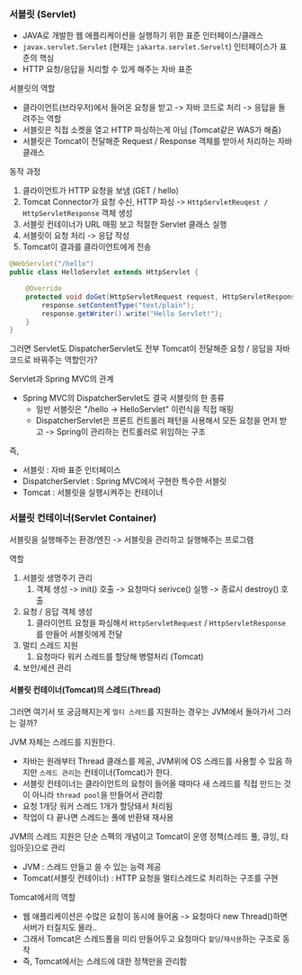 
### 서블릿 (Servlet)
- JAVA로 개발한 웹 애플리케이션을 실행하기 위한 표준 인터페이스/클래스 
- `javax.servlet.Servlet` (현재는 `jakarta.servlet.Servelt`) 인터페이스가 표준의 핵심
- HTTP 요청/응답을 처리할 수 있게 해주는 자바 표준

서블릿의 역할
- 클라이언트(브라우저)에서 들어온 요청을 받고 -> 자바 코드로 처리 -> 응답을 돌려주는 역할
- 서블릿은 직접 소켓을 열고 HTTP 파싱하는게 아님 (Tomcat같은 WAS가 해줌)
- 서블릿은 Tomcat이 전달해준 Request / Response 객체를 받아서 처리하는 자바 클래스

동작 과정
1. 클라이언트가 HTTP 요청을 보냄 (GET / hello)
2. Tomcat Connector가 요청 수신, HTTP 파싱 -> `HttpServletReuqest / HttpServletResponse` 객체 생성
3. 서블릿 컨테이너가 URL 매핑 보고 적절한 Servlet 클래스 실행
4. 서블릿이 요청 처리 -> 응답 작성
5. Tomcat이 결과를 클라이언트에게 전송

```java
@WebServlet("/hello")
public class HelloServlet extends HttpServlet {

    @Override
    protected void doGet(HttpServletRequest request, HttpServletResponse response) throws IOException {
        response.setContentType("text/plain");
        response.getWriter().write("Hello Servlet!");
    }
}
```

그러면 Servlet도 DispatcherServlet도 전부 Tomcat이 전달해준 요청 / 응답을 자바 코드로 바꿔주는 역할인가? 

Servlet과 Spring MVC의 관계 
- Spring MVC의 DispatcherServlet도 결국 서블릿의 한 종류
	- 일반 서블릿은 "/hello -> HelloServlet" 이런식을 직접 매핑 
	- DispatcherServlet은 프론트 컨트롤러 패턴을 사용해서 모든 요청을 먼저 받고 -> Spring이 관리하는 컨트롤러로 위임하는 구조

즉, 
- 서블릿 : 자바 표준 인터페이스
- DispatcherServlet : Spring MVC에서 구현한 특수한 서블릿
- Tomcat : 서블릿을 실행시켜주는 컨테이너 

### 서블릿 컨테이너(Servlet Container)

서블릿을 실행해주는 환경/엔진 -> 서블릿을 관리하고 실행해주는 프로그램

역할 
1. 서블릿 생명주기 관리 
	1. 객체 생성 -> init() 호출 -> 요청마다 serivce() 실행 -> 종료시 destroy() 호출
2. 요청 / 응답 객체 생성
	1. 클라이언트 요청을 파싱해서 `HttpServletRequest` / `HttpServletResponse`를 만들어 서블릿에게 전달
3. 멀티 스레드 지원
	1. 요청마다 워커 스레드를 할당해 병렬처리 (Tomcat)
4. 보안/세션 관리

#### 서블릿 컨테이너(Tomcat)의 스레드(Thread)

그러면 여기서 또 궁금해지는게 `멀티 스레드`를 지원하는 경우는 JVM에서 돌아가서 그러는 걸까? 

JVM 자체는 스레드를 지원한다.
- 자바는 원래부터 Thread 클래스를 제공, JVM위에 OS 스레드를 사용할 수 있음
하지만 `스레드 관리`는 컨테이너(Tomcat)가 한다. 
- 서블릿 컨테이너는 클라이언트의 요청이 들어올 때마다 새 스레드를 직접 만드는 것이 아니라 `thread pool`을 만들어서 관리함 
- 요청 1개당 워커 스레드 1개가 할당돼서 처리됨
- 작업이 다 끝나면 스레드는 풀에 반환돼 재사용

JVM의 스레드 지원은 단순 스펙의 개념이고 Tomcat이 운영 정책(스레드 풀, 큐잉, 타임아웃)으로 관리
- JVM : 스레드 만들고 쓸 수 있는 능력 제공
- Tomcat(서블릿 컨테이너) : HTTP 요청을 멀티스레드로 처리하는 구조를 구현 

Tomcat에서의 역할
- 웹 애플리케이션은 수많은 요청이 동시에 들어옴 -> 요청마다 new Thread()하면 서버가 터질지도 몰라..
- 그래서 Tomcat은 스레드풀을 미리 만들어두고 요청마다 `할당`/`재사용`하는 구조로 동작
- 즉, Tomcat에서는 스레드에 대한 정책만을 관리함 

